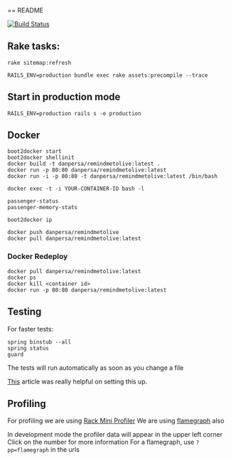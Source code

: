 == README

[![Build Status](https://travis-ci.org/adelinacaramet/remindmetolive.svg?branch=master)](https://travis-ci.org/adelinacaramet/remindmetolive)

## Rake tasks:

    rake sitemap:refresh

    RAILS_ENV=production bundle exec rake assets:precompile --trace

## Start in production mode

    RAILS_ENV=production rails s -e production

## Docker

    boot2docker start
    boot2docker shellinit
    docker build -t danpersa/remindmetolive:latest .
    docker run -p 80:80 danpersa/remindmetolive:latest
    docker run -i -p 80:80 -t danpersa/remindmetolive:latest /bin/bash

    docker exec -t -i YOUR-CONTAINER-ID bash -l

    passenger-status
    passenger-memory-stats

    boot2docker ip

    docker push danpersa/remindmetolive
    docker pull danpersa/remindmetolive:latest

### Docker Redeploy

    docker pull danpersa/remindmetolive:latest
    docker ps
    docker kill <container id>
    docker run -p 80:80 danpersa/remindmetolive:latest


## Testing

For faster tests:

    spring binstub --all
    spring status
    guard

The tests will run automatically as soon as you change a file

[This](http://girders.org/blog/2014/02/06/setup-rails-41-spring-rspec-and-guard/) article was really helpful on setting this up.

## Profiling

For profiling we are using [Rack Mini Profiler](https://github.com/MiniProfiler/rack-mini-profiler)
We are using [flamegraph](https://github.com/SamSaffron/flamegraph) also

In development mode the profiler data will appear in the upper left corner
Click on the number for more information
For a flamegraph, use `?pp=flamegraph` in the urls
